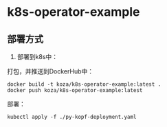 # k8s-operator-example
## 部署方式
1. 部署到k8s中：

打包，并推送到DockerHub中：
```shell
docker build -t koza/k8s-operator-example:latest .
docker push koza/k8s-operator-example:latest
```

部署：
```shell
kubectl apply -f ./py-kopf-deployment.yaml
```



